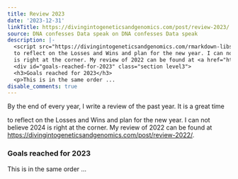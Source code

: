 ```yaml
---
title: Review 2023
date: '2023-12-31'
linkTitle: https://divingintogeneticsandgenomics.com/post/review-2023/
source: DNA confesses Data speak on DNA confesses Data speak
description: |-
  <script src="https://divingintogeneticsandgenomics.com/rmarkdown-libs/header-attrs/header-attrs.js"></script> <p>By the end of every year, I write a review of the past year. It is a great time
  to reflect on the Losses and Wins and plan for the new year. I can not believe 2024
  is right at the corner. My review of 2022 can be found at <a href="https://divingintogeneticsandgenomics.com/post/review-2022/" class="uri">https://divingintogeneticsandgenomics.com/post/review-2022/</a>.</p>
  <div id="goals-reached-for-2023" class="section level3">
  <h3>Goals reached for 2023</h3>
  <p>This is in the same order ...
disable_comments: true
---
```

<script src="https://divingintogeneticsandgenomics.com/rmarkdown-libs/header-attrs/header-attrs.js"></script> <p>By the end of every year, I write a review of the past year. It is a great time
to reflect on the Losses and Wins and plan for the new year. I can not believe 2024
is right at the corner. My review of 2022 can be found at <a href="https://divingintogeneticsandgenomics.com/post/review-2022/" class="uri">https://divingintogeneticsandgenomics.com/post/review-2022/</a>.</p>
<div id="goals-reached-for-2023" class="section level3">
<h3>Goals reached for 2023</h3>
<p>This is in the same order ...